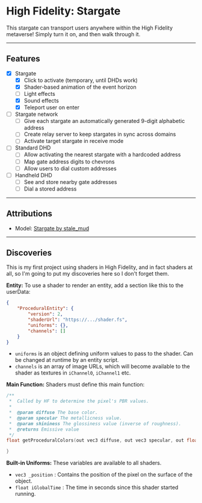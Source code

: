 # High Fidelity: Stargate

This stargate can transport users anywhere within the High Fidelity metaverse! Simply turn it on, and then walk through it.

---

## Features

- [x] Stargate
  - [x] Click to activate (temporary, until DHDs work)
  - [x] Shader-based animation of the event horizon
  - [ ] Light effects
  - [x] Sound effects
  - [x] Teleport user on enter
- [ ] Stargate network
  - [ ] Give each stargate an automatically generated 9-digit alphabetic address
  - [ ] Create relay server to keep stargates in sync across domains
  - [ ] Activate target stargate in receive mode
- [ ] Standard DHD
  - [ ] Allow activating the nearest stargate with a hardcoded address
  - [ ] Map gate address digits to chevrons
  - [ ] Allow users to dial custom addresses
- [ ] Handheld DHD
  - [ ] See and store nearby gate addresses
  - [ ] Dial a stored address

---

## Attributions

- Model: [Stargate by stale_mud](https://sketchfab.com/models/1af03ae28595490aa11ce3ba07b1e23f)

---

## Discoveries

This is my first project using shaders in High Fidelity, and in fact shaders at all, so I'm going to put my discoveries here so I don't forget them.

**Entity:** To use a shader to render an entity, add a section like this to the userData:

``` json
{
    "ProceduralEntity": {
        "version": 2,
        "shaderUrl": "https://.../shader.fs",
        "uniforms": {},
        "channels": []
    }
}
```

- `uniforms` is an object defining uniform values to pass to the shader. Can be changed at runtime by an entity script.
- `channels` is an array of image URLs, which will become available to the shader as textures in `iChannel0`, `iChannel1` etc.

**Main Function:** Shaders must define this main function:

``` c
/**
 *  Called by HF to determine the pixel's PBR values.
 *
 *  @param diffuse The base color.
 *  @param specular The metallicness value.
 *  @param shininess The glossiness value (inverse of roughness).
 *  @returns Emissive value
 */
float getProceduralColors(out vec3 diffuse, out vec3 specular, out float shininess) {

}
```

**Built-in Uniforms:** These variables are available to all shaders.

- `vec3 _position` : Contains the position of the pixel on the surface of the object.
- `float iGlobalTime` : The time in seconds since this shader started running.
